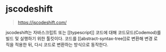 # jscodeshift

> https://jscodeshift.com/

jscodeshift는 자바스크립트 또는 [[typescript]] 코드에 대해 코드모드(Codemod)를 빌드 및 실행하기 위한 툴킷이다. 코드를 [[abstract-syntax-tree]]로 변환해 변경 로직을 적용한 뒤, 다시 코드로 변환하는 방식으로 동작한다.
